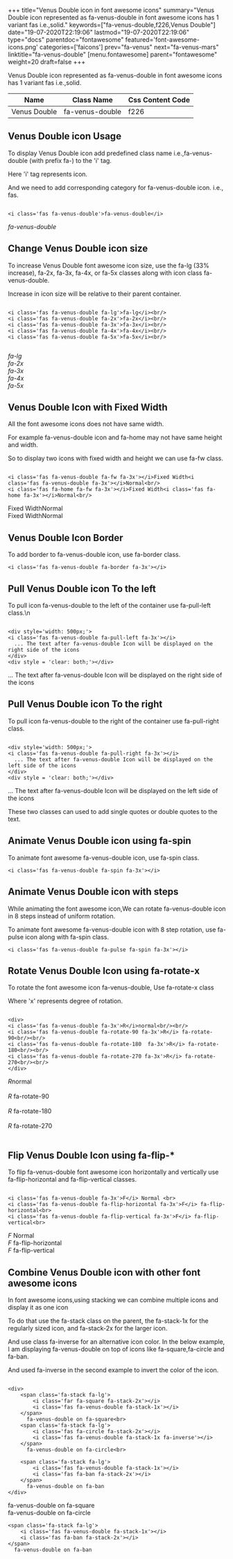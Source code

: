 +++
title="Venus Double icon in font awesome icons"
summary="Venus Double icon represented as fa-venus-double in font awesome icons has 1 variant fas i.e.,solid."
keywords=["fa-venus-double,f226,Venus Double"]
date="19-07-2020T22:19:06"
lastmod="19-07-2020T22:19:06"
type="docs"
parentdoc="fontawesome"
featured='font-awesome-icons.png'
categories=['faicons']
prev="fa-venus"
next="fa-venus-mars"
linktitle="fa-venus-double"
[menu.fontawesome]
parent="fontawesome"
weight=20
draft=false
+++


Venus Double icon represented as fa-venus-double in font awesome icons has 1 variant fas i.e.,solid.

<div class='table-responsive'><table class='table'><thead><tr><th>Name</th><th>Class Name</th><th>Css Content Code</th></tr></thead><tbody><tr><td>Venus Double</td><td>fa-venus-double</td><td>f226</td></tr></tbody></table></div>



## Venus Double icon Usage

To display Venus Double icon add predefined class name i.e.,fa-venus-double (with prefix fa-) to the 'i' tag.

Here 'i' tag represents icon.

And we need to add corresponding category for fa-venus-double icon. i.e., fas.


```

<i class='fas fa-venus-double'>fa-venus-double</i>
```

<i class='fas fa-venus-double'>fa-venus-double</i>




## Change Venus Double icon size
To increase Venus Double font awesome icon size, use the fa-lg (33% increase), fa-2x, fa-3x, fa-4x, or fa-5x classes along with icon class fa-venus-double.

Increase in icon size will be relative to their parent container. 

```

<i class='fas fa-venus-double fa-lg'>fa-lg</i><br/>
<i class='fas fa-venus-double fa-2x'>fa-2x</i><br/>
<i class='fas fa-venus-double fa-3x'>fa-3x</i><br/>
<i class='fas fa-venus-double fa-4x'>fa-4x</i><br/>
<i class='fas fa-venus-double fa-5x'>fa-5x</i><br/>
            
```

<i class='fas fa-venus-double fa-lg'>fa-lg</i><br/>
<i class='fas fa-venus-double fa-2x'>fa-2x</i><br/>
<i class='fas fa-venus-double fa-3x'>fa-3x</i><br/>
<i class='fas fa-venus-double fa-4x'>fa-4x</i><br/>
<i class='fas fa-venus-double fa-5x'>fa-5x</i><br/>
            



## Venus Double Icon with Fixed Width 

All the font awesome icons does not have same width.

For example fa-venus-double icon and fa-home may not have same height and width.

So to display two icons with fixed width and height we can use fa-fw class.


```

<i class='fas fa-venus-double fa-fw fa-3x'></i>Fixed Width<i class='fas fa-venus-double fa-3x'></i>Normal<br/>
<i class='fas fa-home fa-fw fa-3x'></i>Fixed Width<i class='fas fa-home fa-3x'></i>Normal<br/>
```

<i class='fas fa-venus-double fa-fw fa-3x'></i>Fixed Width<i class='fas fa-venus-double fa-3x'></i>Normal<br/>
<i class='fas fa-home fa-fw fa-3x'></i>Fixed Width<i class='fas fa-home fa-3x'></i>Normal<br/>



## Venus Double Icon Border 

To add border to fa-venus-double icon, use fa-border class.


```
<i class='fas fa-venus-double fa-border fa-3x'></i>

```
<i class='fas fa-venus-double fa-border fa-3x'></i>





## Pull Venus Double icon To the left

To pull icon fa-venus-double to the left of the container use fa-pull-left class.\n

```

<div style='width: 500px;'>
<i class='fas fa-venus-double fa-pull-left fa-3x'></i>
  ... The text after fa-venus-double Icon will be displayed on the right side of the icons
</div>
<div style = 'clear: both;'></div>
```

<div style='width: 500px;'>
<i class='fas fa-venus-double fa-pull-left fa-3x'></i>
  ... The text after fa-venus-double Icon will be displayed on the right side of the icons
</div>
<div style = 'clear: both;'></div>




## Pull Venus Double icon To the right
To pull icon fa-venus-double to the right of the container use fa-pull-right class.

```

<div style='width: 500px;'>
<i class='fas fa-venus-double fa-pull-right fa-3x'></i>
  ... The text after fa-venus-double Icon will be displayed on the left side of the icons
</div>
<div style = 'clear: both;'></div>
```

<div style='width: 500px;'>
<i class='fas fa-venus-double fa-pull-right fa-3x'></i>
  ... The text after fa-venus-double Icon will be displayed on the left side of the icons
</div>
<div style = 'clear: both;'></div>

These two classes can used to add single quotes or double quotes to the text.


## Animate Venus Double icon using fa-spin
To animate font awesome fa-venus-double icon, use fa-spin class.

```
<i class='fas fa-venus-double fa-spin fa-3x'></i>
```
<i class='fas fa-venus-double fa-spin fa-3x'></i>




## Animate Venus Double icon with steps
While animating the font awesome icon,We can rotate fa-venus-double icon in 8 steps instead of uniform rotation.

To animate font awesome fa-venus-double icon with 8 step rotation, use fa-pulse icon along with fa-spin class.


```
<i class='fas fa-venus-double fa-pulse fa-spin fa-3x'></i>

```
<i class='fas fa-venus-double fa-pulse fa-spin fa-3x'></i>





## Rotate Venus Double Icon using fa-rotate-x
To rotate the font awesome icon fa-venus-double, Use fa-rotate-x class

Where 'x' represents degree of rotation.


```

<div>
<i class='fas fa-venus-double fa-3x'>R</i>normal<br/><br/>
<i class='fas fa-venus-double fa-rotate-90 fa-3x'>R</i> fa-rotate-90<br/><br/> 
<i class='fas fa-venus-double fa-rotate-180  fa-3x'>R</i> fa-rotate-180<br/><br/> 
<i class='fas fa-venus-double fa-rotate-270 fa-3x'>R</i> fa-rotate-270<br/><br/>
</div>
```

<div>
<i class='fas fa-venus-double fa-3x'>R</i>normal<br/><br/>
<i class='fas fa-venus-double fa-rotate-90 fa-3x'>R</i> fa-rotate-90<br/><br/> 
<i class='fas fa-venus-double fa-rotate-180  fa-3x'>R</i> fa-rotate-180<br/><br/> 
<i class='fas fa-venus-double fa-rotate-270 fa-3x'>R</i> fa-rotate-270<br/><br/>
</div>




## Flip Venus Double Icon using fa-flip-*
To flip fa-venus-double font awesome icon horizontally and vertically use fa-flip-horizontal and fa-flip-vertical classes. 

```

<i class='fas fa-venus-double fa-3x'>F</i> Normal <br>
<i class='fas fa-venus-double fa-flip-horizontal fa-3x'>F</i> fa-flip-horizontal<br>
<i class='fas fa-venus-double fa-flip-vertical fa-3x'>F</i> fa-flip-vertical<br>
```

<i class='fas fa-venus-double fa-3x'>F</i> Normal <br>
<i class='fas fa-venus-double fa-flip-horizontal fa-3x'>F</i> fa-flip-horizontal<br>
<i class='fas fa-venus-double fa-flip-vertical fa-3x'>F</i> fa-flip-vertical<br>




## Combine Venus Double icon with other font awesome icons
In font awesome icons,using stacking we can combine multiple icons and display it as one icon 

To do that use the fa-stack class on the parent, the fa-stack-1x for the regularly sized icon, and fa-stack-2x for the larger icon.

And use class fa-inverse for an alternative icon color. 
In the below example, I am displaying fa-venus-double on top of icons like fa-square,fa-circle and fa-ban.

And used fa-inverse in the second example to invert the color of the icon.

```

<div>
    <span class='fa-stack fa-lg'>
        <i class='far fa-square fa-stack-2x'></i>
        <i class='fas fa-venus-double fa-stack-1x'></i>
    </span>
      fa-venus-double on fa-square<br>
    <span class='fa-stack fa-lg'>
        <i class='fas fa-circle fa-stack-2x'></i>
        <i class='fas fa-venus-double fa-stack-1x fa-inverse'></i>
    </span>
      fa-venus-double on fa-circle<br>

    <span class='fa-stack fa-lg'>
        <i class='fas fa-venus-double fa-stack-1x'></i>
        <i class='fas fa-ban fa-stack-2x'></i>
    </span>
      fa-venus-double on fa-ban
</div>
```

<div>
    <span class='fa-stack fa-lg'>
        <i class='far fa-square fa-stack-2x'></i>
        <i class='fas fa-venus-double fa-stack-1x'></i>
    </span>
      fa-venus-double on fa-square<br>
    <span class='fa-stack fa-lg'>
        <i class='fas fa-circle fa-stack-2x'></i>
        <i class='fas fa-venus-double fa-stack-1x fa-inverse'></i>
    </span>
      fa-venus-double on fa-circle<br>

    <span class='fa-stack fa-lg'>
        <i class='fas fa-venus-double fa-stack-1x'></i>
        <i class='fas fa-ban fa-stack-2x'></i>
    </span>
      fa-venus-double on fa-ban
</div>






